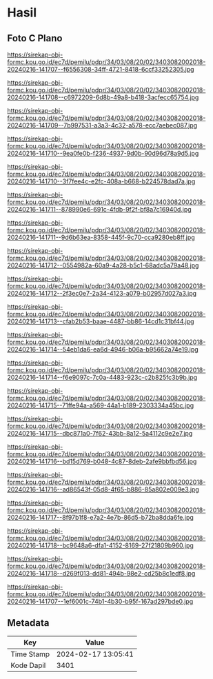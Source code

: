 # Hasil

## Foto C Plano

https://sirekap-obj-formc.kpu.go.id/ec7d/pemilu/pdpr/34/03/08/20/02/3403082002018-20240216-141707--f6556308-34ff-4721-8418-6ccf33252305.jpg

https://sirekap-obj-formc.kpu.go.id/ec7d/pemilu/pdpr/34/03/08/20/02/3403082002018-20240216-141708--c6972209-6d8b-49a8-b418-3acfecc65754.jpg

https://sirekap-obj-formc.kpu.go.id/ec7d/pemilu/pdpr/34/03/08/20/02/3403082002018-20240216-141709--7b997531-a3a3-4c32-a578-ecc7aebec087.jpg

https://sirekap-obj-formc.kpu.go.id/ec7d/pemilu/pdpr/34/03/08/20/02/3403082002018-20240216-141710--9ea0fe0b-f236-4937-9d0b-90d96d78a9d5.jpg

https://sirekap-obj-formc.kpu.go.id/ec7d/pemilu/pdpr/34/03/08/20/02/3403082002018-20240216-141710--3f7fee4c-e2fc-408a-b668-b224578dad7a.jpg

https://sirekap-obj-formc.kpu.go.id/ec7d/pemilu/pdpr/34/03/08/20/02/3403082002018-20240216-141711--878990e6-691c-4fdb-9f2f-bf8a7c16940d.jpg

https://sirekap-obj-formc.kpu.go.id/ec7d/pemilu/pdpr/34/03/08/20/02/3403082002018-20240216-141711--9d6b63ea-8358-445f-9c70-cca9280eb8ff.jpg

https://sirekap-obj-formc.kpu.go.id/ec7d/pemilu/pdpr/34/03/08/20/02/3403082002018-20240216-141712--0554982a-60a9-4a28-b5c1-68adc5a79a48.jpg

https://sirekap-obj-formc.kpu.go.id/ec7d/pemilu/pdpr/34/03/08/20/02/3403082002018-20240216-141712--2f3ec0e7-2a34-4123-a079-b02957d027a3.jpg

https://sirekap-obj-formc.kpu.go.id/ec7d/pemilu/pdpr/34/03/08/20/02/3403082002018-20240216-141713--cfab2b53-baae-4487-bb86-14cd1c31bf44.jpg

https://sirekap-obj-formc.kpu.go.id/ec7d/pemilu/pdpr/34/03/08/20/02/3403082002018-20240216-141714--54eb1da6-ea6d-4946-b06a-b95662a74e19.jpg

https://sirekap-obj-formc.kpu.go.id/ec7d/pemilu/pdpr/34/03/08/20/02/3403082002018-20240216-141714--f6e9097c-7c0a-4483-923c-c2b825fc3b9b.jpg

https://sirekap-obj-formc.kpu.go.id/ec7d/pemilu/pdpr/34/03/08/20/02/3403082002018-20240216-141715--71ffe94a-a569-44a1-b189-2303334a45bc.jpg

https://sirekap-obj-formc.kpu.go.id/ec7d/pemilu/pdpr/34/03/08/20/02/3403082002018-20240216-141715--dbc871a0-7f62-43bb-8a12-5a4112c9e2e7.jpg

https://sirekap-obj-formc.kpu.go.id/ec7d/pemilu/pdpr/34/03/08/20/02/3403082002018-20240216-141716--bd15d769-b048-4c87-8deb-2afe9bbfbd56.jpg

https://sirekap-obj-formc.kpu.go.id/ec7d/pemilu/pdpr/34/03/08/20/02/3403082002018-20240216-141716--ad86543f-05d8-4f65-b886-85a802e009e3.jpg

https://sirekap-obj-formc.kpu.go.id/ec7d/pemilu/pdpr/34/03/08/20/02/3403082002018-20240216-141717--8f97b1f8-e7a2-4e7b-86d5-b72ba8dda6fe.jpg

https://sirekap-obj-formc.kpu.go.id/ec7d/pemilu/pdpr/34/03/08/20/02/3403082002018-20240216-141718--bc9648a6-dfa1-4152-8169-27f21809b960.jpg

https://sirekap-obj-formc.kpu.go.id/ec7d/pemilu/pdpr/34/03/08/20/02/3403082002018-20240216-141718--d269f013-dd81-494b-98e2-cd25b8c1edf8.jpg

https://sirekap-obj-formc.kpu.go.id/ec7d/pemilu/pdpr/34/03/08/20/02/3403082002018-20240216-141707--1ef6001c-74b1-4b30-b95f-167ad297bde0.jpg


## Metadata

| Key        | Value               |
| ---------- | ------------------- |
| Time Stamp | 2024-02-17 13:05:41 |
| Kode Dapil | 3401                |



